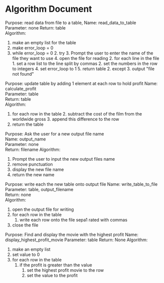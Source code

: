 # Algorithm Document



Purpose: read data from file to a table, 
Name: read_data_to_table    
Parameter: none
Return: table  
Algorithm:
1. make an empty list for the table
2. make error_loop = 0
3. while error_loop = 0
   2. try
      3. Prompt the user to enter the name of the file they want to use
      4. open the file for reading
      2. for each line in the file
         1. set a row list to the line split by commas
         2. set the numbers in the row to integers
      4. set error_loop to 1
      5. return table
   2. except
      3. output "file not found"

Purpose:  update table by adding 1 element at each row to hold profit
Name: calculate_profit  
Parameter: table  
Return: table  
Algorithm:  
1. for each row in the table
   2. subtract the cost of the film from the worldwide gross
   3. append this difference to the row
2. return the table


Purpose: Ask the user for a new output file name  
Name: output_name  
Parameter: none  
Return: filename 
Algorithm:  
1. Prompt the user to input the new output files name
2. remove punctuation 
3. display the new file name
2. return the new name

Purpose:  write each the new table onto output file
Name: write_table_to_file  
Parameter: table, output_filename   
Return: none  
Algorithm:  
1. open the output file for writing
2. for each row in the table
   1. write each row onto the file sepa1 rated with commas
3. close the file

Purpose: Find and display the movie with the highest profit
Name: display_highest_profit_movie
Parameter: table
Return: None
Algorithm:
1. make an empty list
2. set value to 0
3. for each row in the table
   1. if the profit is greater than the value
      1. set the highest profit movie to the row
      2. set the value to the profit